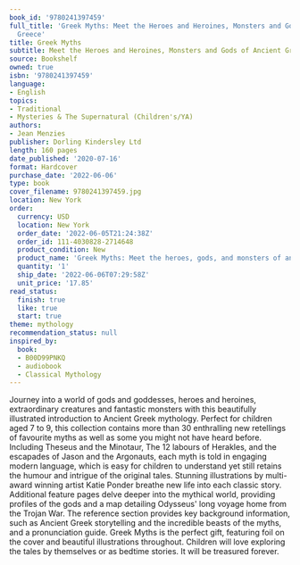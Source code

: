 ```yaml
---
book_id: '9780241397459'
full_title: 'Greek Myths: Meet the Heroes and Heroines, Monsters and Gods of Ancient
  Greece'
title: Greek Myths
subtitle: Meet the Heroes and Heroines, Monsters and Gods of Ancient Greece
source: Bookshelf
owned: true
isbn: '9780241397459'
language:
- English
topics:
- Traditional
- Mysteries & The Supernatural (Children's/YA)
authors:
- Jean Menzies
publisher: Dorling Kindersley Ltd
length: 160 pages
date_published: '2020-07-16'
format: Hardcover
purchase_date: '2022-06-06'
type: book
cover_filename: 9780241397459.jpg
location: New York
order:
  currency: USD
  location: New York
  order_date: '2022-06-05T21:24:38Z'
  order_id: 111-4030828-2714648
  product_condition: New
  product_name: 'Greek Myths: Meet the heroes, gods, and monsters of ancient Greece'
  quantity: '1'
  ship_date: '2022-06-06T07:29:58Z'
  unit_price: '17.85'
read_status:
  finish: true
  like: true
  start: true
theme: mythology
recommendation_status: null
inspired_by:
  book:
  - B00D99PNKQ
  - audiobook
  - Classical Mythology
---
```

Journey into a world of gods and goddesses, heroes and heroines, extraordinary creatures and fantastic monsters with this beautifully illustrated introduction to Ancient Greek mythology. Perfect for children aged 7 to 9, this collection contains more than 30 enthralling new retellings of favourite myths as well as some you might not have heard before.
Including Theseus and the Minotaur, The 12 labours of Herakles, and the escapades of Jason and the Argonauts, each myth is told in engaging modern language, which is easy for children to understand yet still retains the humour and intrigue of the original tales. Stunning illustrations by multi-award winning artist Katie Ponder breathe new life into each classic story.
Additional feature pages delve deeper into the mythical world, providing profiles of the gods and a map detailing Odysseus' long voyage home from the Trojan War. The reference section provides key background information, such as Ancient Greek storytelling and the incredible beasts of the myths, and a pronunciation guide.
Greek Myths is the perfect gift, featuring foil on the cover and beautiful illustrations throughout. Children will love exploring the tales by themselves or as bedtime stories. It will be treasured forever.

